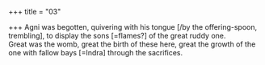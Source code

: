 +++
title = "03"

+++
Agni was begotten, quivering with his tongue [/by the offering-spoon,  trembling], to display the sons [=flames?] of the great ruddy one.  
Great was the womb, great the birth of these here, great the growth of  the one with fallow bays [=Indra] through the sacrifices.  